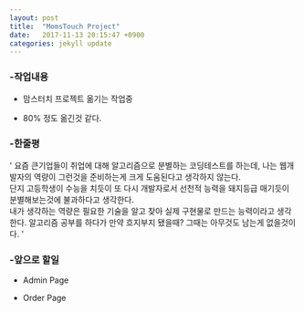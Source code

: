 ```yaml
---
layout: post
title:  "MomsTouch Project"
date:   2017-11-13 20:15:47 +0900
categories: jekyll update
---
```


### -작업내용  

- 맘스터치 프로젝트 옮기는 작업중  

- 80% 정도 옮긴것 같다.  
  
    
		
	
### -한줄평	
' 요즘 큰기업들이 취업에 대해 알고리즘으로 분별하는 코딩테스트를 하는데, 나는 웹개발자의 역량이 그런것을 준비하는게 크게 도움된다고 생각하지 않는다.  
단지 고등학생이 수능을 치듯이 또 다시 개발자로서 선천적 능력을 돼지등급 매기듯이 분별해보는것에 불과하다고 생각한다.  
내가 생각하는 역량은 필요한 기술을 알고 찾아 실제 구현물로 만드는 능력이라고 생각한다. 알고리즘 공부를 하다가 만약 흐지부지 됐을때? 그때는 아무것도 남는게 없을것이다.  '        
  
  
		


### -앞으로 할일  

- Admin Page

- Order Page

